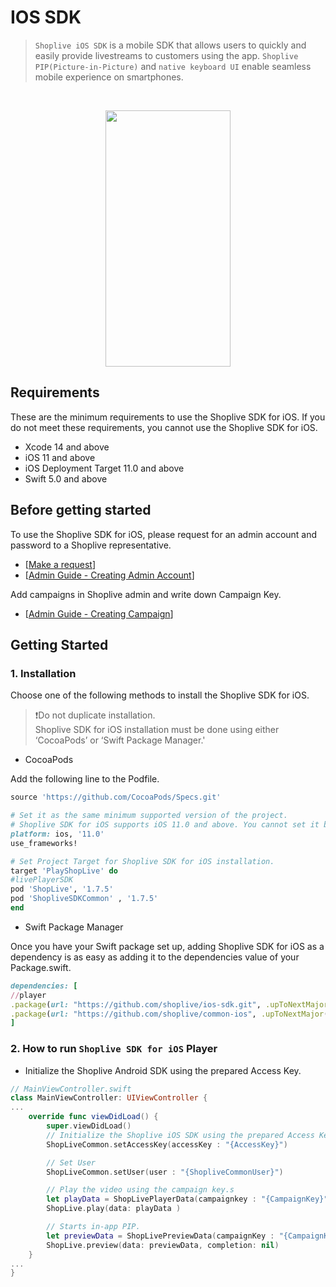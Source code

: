 # IOS SDK

> `Shoplive iOS SDK` is a mobile SDK that allows users to quickly and easily provide livestreams to customers using the app. `Shoplive PIP(Picture-in-Picture)` and `native keyboard UI` enable seamless mobile experience on smartphones.

<br>

<image src="doc/_images/guide.gif" width="200" height="410" style="margin-left: auto; margin-right: auto; display: block;"></image>


## Requirements
These are the minimum requirements to use the Shoplive SDK for iOS. If you do not meet these requirements, you cannot use the Shoplive SDK for iOS.

- Xcode 14 and above
- iOS 11 and above
- iOS Deployment Target 11.0 and above
- Swift 5.0 and above

## Before getting started
To use the Shoplive SDK for iOS, please request for an admin account and password to a Shoplive representative.
- \[[Make a request](mailto:ask@Shoplive.cloud)]
- \[[Admin Guide - Creating Admin Account](https://en.shoplive.guide/docs/admin-account)]

Add campaigns in Shoplive admin and write down Campaign Key.
- \[[Admin Guide - Creating Campaign](https://en.shoplive.guide/docs/create-campaign)]

## Getting Started
### 1. Installation
Choose one of the following methods to install the Shoplive SDK for iOS.

> ❗️Do not duplicate installation.  
Shoplive SDK for iOS installation must be done using either ‘CocoaPods’ or ‘Swift Package Manager.'

- CocoaPods

Add the following line to the Podfile.

```Ruby
source 'https://github.com/CocoaPods/Specs.git'

# Set it as the same minimum supported version of the project.  
# Shoplive SDK for iOS supports iOS 11.0 and above. You cannot set it below iOS 11.0.
platform: ios, '11.0'
use_frameworks!

# Set Project Target for Shoplive SDK for iOS installation.
target 'PlayShopLive' do
#livePlayerSDK
pod 'ShopLive', '1.7.5'
pod 'ShopliveSDKCommon' , '1.7.5'
end
```
- Swift Package Manager

Once you have your Swift package set up, adding Shoplive SDK for iOS as a dependency is as easy as adding it to the dependencies value of your Package.swift.

```Ruby
dependencies: [
//player
.package(url: "https://github.com/shoplive/ios-sdk.git", .upToNextMajor(from: "1.7.5"))
.package(url: "https://github.com/shoplive/common-ios", .upToNextMajor(from: "1.7.5"))
]
```

### 2. How to run `Shoplive SDK for iOS` Player
- Initialize the Shoplive Android SDK using the prepared Access Key.

```Swift
// MainViewController.swift
class MainViewController: UIViewController {
...
    override func viewDidLoad() {
        super.viewDidLoad()
        // Initialize the Shoplive iOS SDK using the prepared Access Key.
        ShopLiveCommon.setAccessKey(accessKey : "{AccessKey}")

        // Set User
        ShopLiveCommon.setUser(user : "{ShopliveCommonUser}")

        // Play the video using the campaign key.s
        let playData = ShopLivePlayerData(campaignkey : "{CampaignKey}")
        ShopLive.play(data: playData )

        // Starts in-app PIP.
        let previewData = ShopLivePreviewData(campaignKey : "{CampaignKey}")
        ShopLive.preview(data: previewData, completion: nil)
    }
...
}
```

